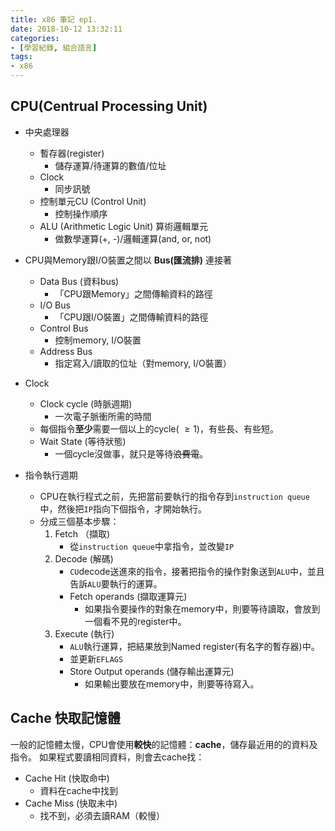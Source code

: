 ```yaml
---
title: x86 筆記 ep1.
date: 2018-10-12 13:32:11
categories:
- [學習紀錄, 組合語言]
tags:
- x86
---
```


## CPU(Centrual Processing Unit)
* 中央處理器
    * 暫存器(register)
        * 儲存運算/待運算的數值/位址
    * Clock
        * 同步訊號
    * 控制單元CU (Control Unit)
        * 控制操作順序
    * ALU (Arithmetic Logic Unit) 算術邏輯單元
        * 做數學運算(+, -)/邏輯運算(and, or, not)
    
* CPU與Memory跟I/O裝置之間以 **Bus\(匯流排\)** 連接著
    * Data Bus (資料bus)
        * 「CPU跟Memory」之間傳輸資料的路徑
    * I/O Bus
        * 「CPU跟I/O裝置」之間傳輸資料的路徑
    * Control Bus
        * 控制memory, I/O裝置
    * Address Bus
        * 指定寫入/讀取的位址（對memory, I/O裝置）

* Clock
    * Clock cycle (時脈週期)
        * 一次電子脈衝所需的時間
    * 每個指令**至少**需要一個以上的cycle( $\ge{1}$)，有些長、有些短。
    * Wait State (等待狀態)
        * 一個cycle沒做事，就只是等待~~浪費電~~。

* 指令執行週期
    * CPU在執行程式之前，先把當前要執行的指令存到`instruction queue`中，然後把`IP`指向下個指令，才開始執行。
    * 分成三個基本步驟：
        1. Fetch （擷取)
            * 從`instruction queue`中拿指令，並改變`IP`
        2. Decode (解碼)
            * `CU`decode送進來的指令，接著把指令的操作對象送到`ALU`中，並且告訴`ALU`要執行的運算。
            * Fetch operands (擷取運算元)
                * 如果指令要操作的對象在memory中，則要等待讀取，會放到一個看不見的register中。
        4. Execute (執行)
            * `ALU`執行運算，把結果放到Named register(有名字的暫存器)中。
            * 並更新`EFLAGS`
            * Store Output operands (儲存輸出運算元)
                * 如果輸出要放在memory中，則要等待寫入。


## Cache 快取記憶體

一般的記憶體太慢，CPU會使用**較快**的記憶體：**cache**，儲存最近用的的資料及指令。
如果程式要讀相同資料，則會去cache找：
* Cache Hit (快取命中)
    * 資料在cache中找到
* Cache Miss (快取未中)
    * 找不到，必須去讀RAM（較慢）